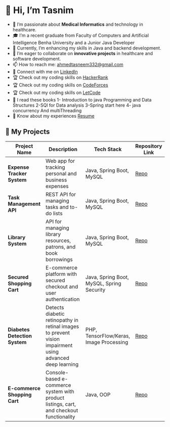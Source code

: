 # 👋 Hi, I’m Tasnim 

- 👀 I’m passionate about **Medical Informatics** and technology in healthcare.
- 🎓 I’m a recent graduate from Faculty of Computers and Artificial Intelligence Benha University and a Junior Java Developer
- 🌱 Currently, I’m enhancing my skills in Java and backend development.
- 💬 I’m eager to collaborate on **innovative projects** in healthcare and software development.
- 📫 How to reach me: [ahmedtasneem332@gmail.com](mailto:ahmedtasneem332@gmail.com)
- 💼 Connect with me on [LinkedIn](https://www.linkedin.com/in/tasneem-ahmed-337b18201/)
- 🏆 Check out my coding skills on [HackerRank](https://www.hackerrank.com/profile/ahmedtasneem332)
- 🏆 Check out my coding skills on [CodeForces](https://codeforces.com/profile/tasneem505)
- 🏆 Check out my coding skills on [LetCode](https://leetcode.com/u/Tasneem011/)
- 📙 I read these books
  1- Introduction to java Programming and Data Structures
  2-SQl for Data analysis
  3-Spring start here
  4- java concurrency And multiThreading 
- 📄 Know about my experiences [Resume](https://drive.google.com/drive/quota)
## 🚀 My Projects

| Project Name                        | Description                                                                                               | Tech Stack                                 | Repository Link                                                            |
|-------------------------------------|-----------------------------------------------------------------------------------------------------------|--------------------------------------------|----------------------------------------------------------------------------|
| **Expense Tracker System**          | Web app for tracking personal and business expenses                                                       | Java, Spring Boot, MySQL                   | [Repo](https://github.com/Tasneem011/Expense_Tracker_System)              |
| **Task Management API**             | REST API for managing tasks and to-do lists                                                               | Java, Spring Boot, MySQL                   | [Repo](https://github.com/Tasneem011/Task_Management_API)                 |
| **Library System**                  | API for managing library resources, patrons, and book borrowings                                          | Java, Spring Boot, MySQL                   | [Repo](https://github.com/Tasneem011/Library-System)                      |
| **Secured Shopping Cart**           | E-commerce platform with secured checkout and user authentication                                         | Java, Spring Boot, MySQL, Spring Security  | [Repo](https://github.com/Tasneem011/SecuredShoppingCart)                 |
| **Diabetes Detection System**       | Detects diabetic retinopathy in retinal images to prevent vision impairment using advanced deep learning  | PHP, TensorFlow/Keras, Image Processing    | [Repo](https://github.com/Tasneem011/Graduation-Project)                  |
| **E-commerce Shopping Cart**        | Console-based e-commerce system with product listings, cart, and checkout functionality                   | Java, OOP                                  | [Repo](https://github.com/Tasneem011/E-commerce-Shopping-Cart)            |


